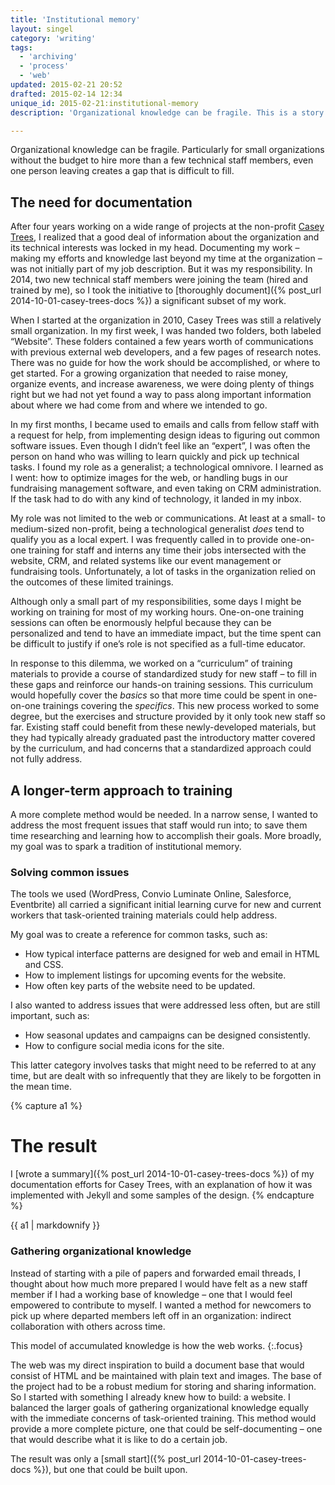 ```yaml
---
title: 'Institutional memory'
layout: singel
category: 'writing'
tags:
  - 'archiving'
  - 'process'
  - 'web'
updated: 2015-02-21 20:52
drafted: 2015-02-14 12:34
unique_id: 2015-02-21:institutional-memory
description: 'Organizational knowledge can be fragile. This is a story about creating an archive at a non-profit.'

---
```


Organizational knowledge can be fragile. Particularly for small organizations without the budget to hire more than a few technical staff members, even one person leaving creates a gap that is difficult to fill.

## The need for documentation

After four years working on a wide range of projects at the non-profit [Casey Trees](http://caseytrees.org), I realized that a good deal of information about the organization and its technical interests was locked in my head. Documenting my work – making my efforts and knowledge last beyond my time at the organization – was not initially part of my job description. But it was my responsibility. In 2014, two new technical staff members were joining the team (hired and trained by me), so I took the initiative to [thoroughly document]({% post_url 2014-10-01-casey-trees-docs %}) a significant subset of my work.

When I started at the organization in 2010, Casey Trees was still a relatively small organization. In my first week, I was handed two folders, both labeled “Website”. These folders contained a few years worth of communications with previous external web developers, and a few pages of research notes. There was no guide for how the work should be accomplished, or where to get started. For a growing organization that needed to raise money, organize events, and increase awareness, we were doing plenty of things right but we had not yet found a way to pass along important information about where we had come from and where we intended to go.

In my first months, I became used to emails and calls from fellow staff with a request for help, from implementing design ideas to figuring out common software issues. Even though I didn’t feel like an “expert”, I was often the person on hand who was willing to learn quickly and pick up technical tasks. I found my role as a generalist; a technological omnivore. I learned as I went: how to optimize images for the web, or handling bugs in our fundraising management software, and even taking on CRM administration. If the task had to do with any kind of technology, it landed in my inbox.

My role was not limited to the web or communications. At least at a small- to medium-sized non-profit, being a technological generalist *does* tend to qualify you as a local expert. I was frequently called in to provide one-on-one training for staff and interns any time their jobs intersected with the website, CRM, and related systems like our event management or fundraising tools. Unfortunately, a lot of tasks in the organization relied on the outcomes of these limited trainings.

Although only a small part of my responsibilities, some days I might be working on training for most of my working hours. One-on-one training sessions can often be enormously helpful because they can be personalized and tend to have an immediate impact, but the time spent can be difficult to justify if one’s role is not specified as a full-time educator.

In response to this dilemma, we worked on a “curriculum” of training materials to provide a course of standardized study for new staff – to fill in these gaps and reinforce our hands-on training sessions. This curriculum would hopefully cover the *basics* so that more time could be spent in one-on-one trainings covering the *specifics*. This new process worked to some degree, but the exercises and structure provided by it only took new staff so far. Existing staff could benefit from these newly-developed materials, but they had typically already graduated past the introductory matter covered by the curriculum, and had concerns that a standardized approach could not fully address.

## A longer-term approach to training

A more complete method would be needed. In a narrow sense, I wanted to address the most frequent issues that staff would run into; to save them time researching and learning how to accomplish their goals. More broadly, my goal was to spark a tradition of institutional memory.

### Solving common issues

The tools we used (WordPress, Convio Luminate Online, Salesforce, Eventbrite) all carried a significant initial learning curve for new and current workers that task-oriented training materials could help address.

My goal was to create a reference for common tasks, such as:

- How typical interface patterns are designed for web and email in HTML and CSS.
- How to implement listings for upcoming events for the website.
- How often key parts of the website need to be updated.

I also wanted to address issues that were addressed less often, but are still important, such as:

- How seasonal updates and campaigns can be designed consistently.
- How to configure social media icons for the site.

This latter category involves tasks that might need to be referred to at any time, but are dealt with so infrequently that they are likely to be forgotten in the mean time.

{% capture a1 %}
# The result

I [wrote a summary]({% post_url 2014-10-01-casey-trees-docs %}) of my documentation efforts for Casey Trees, with an explanation of how it was implemented with Jekyll and some samples of the design.
{% endcapture %}

<aside class="ancillary">
{{ a1 | markdownify }}
</aside>

### Gathering organizational knowledge

Instead of starting with a pile of papers and forwarded email threads, I thought about how much more prepared I would have felt as a new staff member if I had a working base of knowledge – one that I would feel empowered to contribute to myself. I wanted a method for newcomers to pick up where departed members left off in an organization: indirect collaboration with others across time.

This model of accumulated knowledge is how the web&nbsp;works.
{:.focus}

The web was my direct inspiration to build a document base that would consist of HTML and be maintained with plain text and images. The base of the project had to be a robust medium for storing and sharing information. So I started with something I already knew how to build: a website. I balanced the larger goals of gathering organizational knowledge equally with the immediate concerns of task-oriented training. This method would provide a more complete picture, one that could be self-documenting – one that would describe what it is like to do a certain job.

The result was only a [small start]({% post_url 2014-10-01-casey-trees-docs %}), but one that could be built upon.
